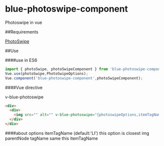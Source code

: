 # blue-photoswipe-component

Photoswipe in vue

##Requirements

[PhotoSwipe](https://github.com/dimsemenov/PhotoSwipe)

##Use

####use in ES6

```javascript
import { photoSwipe, photoSwipeComponent } from 'blue-photoswipe-component';
Vue.use(photoSwipe,PhotoSwipeOptions);
Vue.component('blue-photoswipe-component',photoSwipeComponent);
```

####Vue directive

v-blue-photoswipe

```html
<div>
  <div>
    <img src="" alt="" v-blue-photoswipe="{photoswipeOptions,itemTagName:'DIV'}">  
  </div>
</div>
```

####about options itemTagName (default:'LI')
this option is closest img parentNode tagName same this itemTagName









